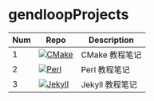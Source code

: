 # gendloopProjects

| **Num** | **Repo** | **Description** |
| ---- | ---- | ---- |
| 1 | [![CMake](https://img.shields.io/github/v/release/gendloop/CMake?display_name=release&style=plastic&logo=github&label=CMake&labelColor=%23bf2b1f&color=blue)](https://github.com/gendloop/CMake)| CMake 教程笔记 |
| 2 | [![Perl](https://img.shields.io/github/v/release/gendloop/Perl?display_name=release&style=plastic&logo=github&label=Perl&labelColor=%23bf2b1f&color=blue)](https://github.com/gendloop/Perl)| Perl 教程笔记 |
| 3 | [![Jekyll](https://img.shields.io/github/v/release/gendloop/Jekyll?display_name=release&style=plastic&logo=github&label=Jekyll&labelColor=%23bf2b1f&color=blue)](https://github.com/gendloop/Jekyll)| Jekyll 教程笔记 |

